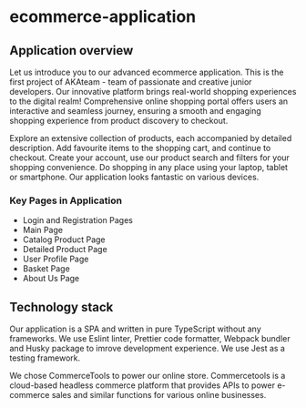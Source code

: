 # ecommerce-application

## Application overview

Let us introduce you to our advanced ecommerce application. This is the first project of AKAteam - team of passionate and creative junior developers.
Our innovative platform brings real-world shopping experiences to the digital realm! Comprehensive online shopping portal offers users an interactive and seamless journey, ensuring a smooth and engaging shopping experience from product discovery to checkout.

Explore an extensive collection of products, each accompanied by detailed description. Add favourite items to the shopping cart, and continue to checkout. Create your account, use our product search and filters for your shopping convenience. Do shopping in any place using your laptop, tablet or smartphone. Our application looks fantastic on various devices.

### Key Pages in Application

- Login and Registration Pages
- Main Page
- Catalog Product Page
- Detailed Product Page
- User Profile Page
- Basket Page
- About Us Page

## Technology stack

Our application is a SPA and written in pure TypeScript without any frameworks. We use Eslint linter, Prettier code formatter, Webpack bundler and Husky package to imrove development experience. We use Jest as a testing framework.

We chose CommerceTools to power our online store. Commercetools is a cloud-based headless commerce platform that provides APIs to power e-commerce sales and similar functions for various online businesses.

